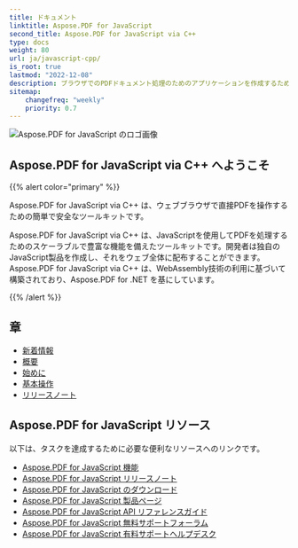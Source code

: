 ```yaml
---
title: ドキュメント
linktitle: Aspose.PDF for JavaScript
second_title: Aspose.PDF for JavaScript via C++
type: docs
weight: 80
url: ja/javascript-cpp/
is_root: true
lastmod: "2022-12-08"
description: ブラウザでのPDFドキュメント処理のためのアプリケーションを作成するために、Aspose.PDF for JavaScript の使用方法を学びます。
sitemap:
    changefreq: "weekly"
    priority: 0.7
---
```

![Aspose.PDF for JavaScript のロゴ画像](aspose_pdf-for-javascript-cpp.png)

<h2>Aspose.PDF for JavaScript via C++ へようこそ</h2>

{{% alert color="primary" %}}

Aspose.PDF for JavaScript via C++ は、ウェブブラウザで直接PDFを操作するための簡単で安全なツールキットです。

Aspose.PDF for JavaScript via C++ は、JavaScriptを使用してPDFを処理するためのスケーラブルで豊富な機能を備えたツールキットです。開発者は独自のJavaScript製品を作成し、それをウェブ全体に配布することができます。Aspose.PDF for JavaScript via C++ は、WebAssembly技術の利用に基づいて構築されており、Aspose.PDF for .NET を基にしています。

{{% /alert %}}

<h2>章</h2>

- [新着情報](/pdf/javascript-cpp/whatsnew/)
- [概要](/pdf/javascript-cpp/overview/)
- [始めに](/pdf/javascript-cpp/get-started/)
- [基本操作](/pdf/javascript-cpp/basic-operations/)
- [リリースノート](https://releases.aspose.com/pdf/javascriptcpp/release-notes/)

<h2>Aspose.PDF for JavaScript リソース</h2>

以下は、タスクを達成するために必要な便利なリソースへのリンクです。

- [Aspose.PDF for JavaScript 機能](/pdf/javascript-cpp/key-features/)
- [Aspose.PDF for JavaScript リリースノート](https://releases.aspose.com/pdf/javascriptcpp/release-notes/)
- [Aspose.PDF for JavaScript のダウンロード](https://releases.aspose.com/pdf/javascriptcpp/)
- [Aspose.PDF for JavaScript 製品ページ](https://products.aspose.com/pdf/javascript-cpp/)
- [Aspose.PDF for JavaScript API リファレンスガイド](https://reference.aspose.com/pdf/javascript-cpp/)
- [Aspose.PDF for JavaScript 無料サポートフォーラム](https://forum.aspose.com/c/pdf/10)
- [Aspose.PDF for JavaScript 有料サポートヘルプデスク](https://helpdesk.aspose.com/)
